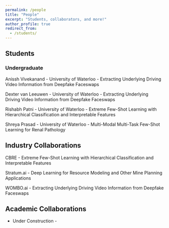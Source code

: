 ```yaml
---
permalink: /people
title: "People"
excerpt: "Students, collaborators, and more!"
author_profile: true
redirect_from: 
  - /students/
---
```



## Students 

### Undergraduate

Anissh Vivekanand - University of Waterloo - Extracting Underlying Driving Video Information from Deepfake Faceswaps

Dexter van Leeuwen - University of Waterloo - Extracting Underlying Driving Video Information from Deepfake Faceswaps

Rishabh Patni - University of Waterloo - Extreme Few-Shot Learning with Hierarchical Classification and Interpretable Features

Shreya Prasad - University of Waterloo - Multi-Modal Multi-Task Few-Shot Learning for Renal Pathology


## Industry Collaborations

CBRE - Extreme Few-Shot Learning with Hierarchical Classification and Interpretable Features

Stratum.ai - Deep Learning for Resource Modeling and Other Mine Planning Applications

WOMBO.ai - Extracting Underlying Driving Video Information from Deepfake Faceswaps


## Academic Collaborations

- Under Construction -

